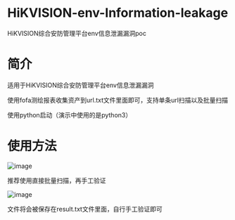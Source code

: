 # HiKVISION-env-Information-leakage
HiKVISION综合安防管理平台env信息泄漏漏洞poc
# 简介
适用于HiKVISION综合安防管理平台env信息泄漏漏洞

使用fofa测绘报表收集资产到url.txt文件里面即可，支持单条url扫描以及批量扫描

使用python启动（演示中使用的是python3）

# 使用方法

![image](https://github.com/luse29/HiKVISION-env-Information-leakage/assets/155654500/065d55ed-3774-44f0-a0f1-e576553215aa)

推荐使用直接批量扫描，再手工验证

![image](https://github.com/luse29/HiKVISION-env-Information-leakage/assets/155654500/a0f3b486-c6b5-455d-bc52-59e3a0e5cc3f)

文件将会被保存在result.txt文件里面，自行手工验证即可

